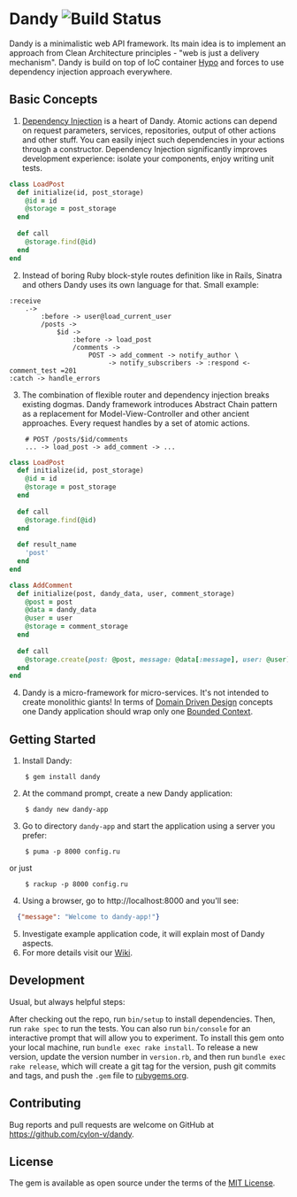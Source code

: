 # Dandy ![Build Status](https://travis-ci.org/cylon-v/dandy.svg?branch=master)

Dandy is a minimalistic web API framework. Its main idea is to implement an approach 
from Clean Architecture principles - "web is just a delivery mechanism". 
Dandy is build on top of IoC container [Hypo](https://github.com/cylon-v/hypo) and forces to use dependency injection 
approach everywhere.  

## Basic Concepts

1. [Dependency Injection](https://en.wikipedia.org/wiki/Dependency_injection) is a heart of Dandy. Atomic actions can depend on request parameters, services, repositories, output of other 
actions and other stuff. You can easily inject such dependencies in your actions through a constructor. 
Dependency Injection significantly improves development experience: isolate your components, enjoy writing unit tests.

```ruby
class LoadPost
  def initialize(id, post_storage)
    @id = id
    @storage = post_storage
  end
  
  def call
    @storage.find(@id)
  end
end
```     

2. Instead of boring Ruby block-style routes definition like in Rails, Sinatra and others Dandy uses its 
own language for that. Small example:

```
:receive
    .->
        :before -> user@load_current_user          
        /posts ->
            $id ->
                :before -> load_post
                /comments ->
                    POST -> add_comment -> notify_author \
                         -> notify_subscribers -> :respond <- comment_test =201
:catch -> handle_errors
```

3. The combination of flexible router and dependency injection breaks existing dogmas. 
Dandy framework introduces Abstract Chain pattern as a replacement for Model-View-Controller 
and other ancient approaches. Every request handles by a set of atomic actions. 

```
    # POST /posts/$id/comments
    ... -> load_post -> add_comment -> ... 
``` 

```ruby
class LoadPost
  def initialize(id, post_storage)
    @id = id
    @storage = post_storage
  end
  
  def call
    @storage.find(@id)
  end
  
  def result_name
    'post'
  end 
end

class AddComment
  def initialize(post, dandy_data, user, comment_storage)
    @post = post
    @data = dandy_data
    @user = user
    @storage = comment_storage 
  end
  
  def call
    @storage.create(post: @post, message: @data[:message], user: @user)
  end  
end
```

4. Dandy is a micro-framework for micro-services. It's not intended to create monolithic giants! 
In terms of [Domain Driven Design](https://en.wikipedia.org/wiki/Domain-driven_design) 
concepts one Dandy application should wrap only one [Bounded Context](https://en.wikipedia.org/wiki/Domain-driven_design#Bounded_context).

## Getting Started

1. Install Dandy: 

```
    $ gem install dandy
```

2. At the command prompt, create a new Dandy application:

```
    $ dandy new dandy-app
```

3. Go to directory `dandy-app` and start the application using a server you prefer:

```
    $ puma -p 8000 config.ru
```

or just

```
    $ rackup -p 8000 config.ru
```

4. Using a browser, go to http://localhost:8000 and you'll see: 

```json
  {"message": "Welcome to dandy-app!"}
```

5. Investigate example application code, it will explain most of Dandy aspects.
6. For more details visit our [Wiki](https://github.com/cylon-v/dandy/wiki).

## Development

Usual, but always helpful steps:
 
After checking out the repo, run `bin/setup` to install dependencies. Then, run `rake spec` to run the tests. You can also run `bin/console` for an interactive prompt that will allow you to experiment.
To install this gem onto your local machine, run `bundle exec rake install`. 
To release a new version, update the version number in `version.rb`, and then run `bundle exec rake release`, which will create a git tag for the version, push git commits and tags, and push the `.gem` file to [rubygems.org](https://rubygems.org).

## Contributing

Bug reports and pull requests are welcome on GitHub at https://github.com/cylon-v/dandy.

## License

The gem is available as open source under the terms of the [MIT License](http://opensource.org/licenses/MIT).
